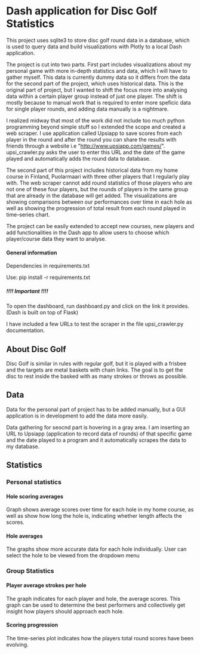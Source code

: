 # Dash application for Disc Golf Statistics

This project uses sqlite3 to store disc golf round data in a database, which is used to query data and build visualizations with Plotly to a local Dash application.

The project is cut into two parts. First part includes visualizations about my personal game with more in-depth statistics and data, which I will have to gather myself.
This data is currently dummy data so it differs from the data for the second part of the project, which uses historical data.
This is the original part of project, but I wanted to shift the focus more into analysing data within a certain player group instead of just one player.
The shift is mostly because to manual work that is required to enter more speficic data for single player rounds, and adding data manually is a nightmare.

I realized midway that most of the work did not include too much python programming beyond simple stuff so I extended the scope and created a web scraper.
I use application called Upsiapp to save scores from each player in the round and after the round you can share the results with friends through
a website i.e "http://www.upsiapp.com/games/<seriesofnumbers>". 
upsi_crawler.py asks the user to enter this URL and the date of the game played and automatically adds the round data to database.

The second part of this project includes historical data from my home course in Finland, Puolarmaari with three other players that I regularly play with.
The web scraper cannot add round statistics of those players who are not one of these four players, but the rounds of players in the same group that are already
in the database will get added.
The visualizations are showing comparisons between our performances over time in each hole as well as showing the progression of total result from each round played in time-series chart.


The project can be easily extended to accept new courses, new players and add functionalities in the Dash app to allow users to choose
which player/course data they want to analyse.

#### General information

Dependencies in requirements.txt

Use:
	pip install -r requirements.txt
	
	
##### !!!!	Important !!!!

To open the dashboard, run dashboard.py and click on the link it provides. (Dash is built on top of Flask)


I have included a few URLs to test the scraper in the file upsi_crawler.py documentation.






## About Disc Golf

Disc Golf is similar in rules with regular golf, but it is played with a frisbee and the targets are metal baskets with chain links. The goal is to get the disc to rest inside the basked with as many strokes or throws as possible.


## Data

Data for the personal part of project has to be added manually, but a GUI application is in development to add the data more easily.

Data gathering for seocnd part is hovering in a gray area. I am inserting an URL to Upsiapp (application to record data of rounds) of that specific game and the date played to a program and it automatically scrapes the data to my database.


## Statistics

### Personal statistics

#### Hole scoring averages

Graph shows average scores over time for each hole in my home course, as well as show how long the hole is, indicating whether length affects the scores.

#### Hole averages

The graphs show more accurate data for each hole individually. User can select the hole to be viewed from the dropdown menu

### Group Statistics

#### Player average strokes per hole

The graph indicates for each player and hole, the average scores. This graph can be used to determine the best performers and collectively get insight how players should approach each hole.

#### Scoring progression

The time-series plot indicates how the players total round scores have been evolving. 


 